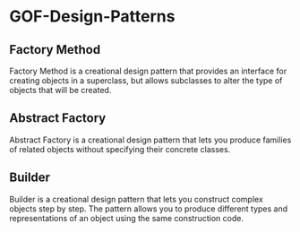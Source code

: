 # GOF-Design-Patterns


## Factory Method
Factory Method is a creational design pattern that provides an interface for creating objects in a superclass, but allows subclasses to alter the type of objects that will be created.

## Abstract Factory
Abstract Factory is a creational design pattern that lets you produce families of related objects without specifying their concrete classes.

## Builder

Builder is a creational design pattern that lets you construct complex objects step by step. The pattern allows you to produce different types and representations of an object using the same construction code.

